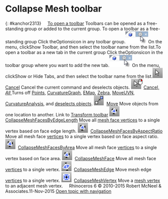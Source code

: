 ---
---


# Collapse Mesh toolbar
{: #kanchor2313}
 [![images/transparent.gif](images/transparent.gif)To open a toolbar](javascript:void(0);) Toolbars can be opened as a free-standing group or added to the current group.
To open a toolbar as a free-standing group
Click theOptionsicon in any toolbar group.![images/toolbar-howtoopen.png](images/toolbar-howtoopen.png)On the menu, clickShow Toolbar, and then select the toolbar name from the list.To open a toolbar as a new tab in the current group
Click theOptionsicon in the toolbar group where you want to add the new tab.![images/toolbar-howtoopen.png](images/toolbar-howtoopen.png)On the menu, clickShow or Hide Tabs, and then select the toolbar name from the list.![images/cancel.png](images/cancel.png) [Cancel](cancel.html) 
Cancel the current command and deselects objects.
![images/cancel-all.png](images/cancel-all.png) [Cancel, *All* ](cancel.html) 
Turns off [Points](pointson.html), [CurvatureGraph](curvaturegraph.html), [EMap](emap.html), [Zebra](zebra.html), [MoveUVN](moveuvn.html), [CurvatureAnalysis](curvatureanalysis.html), and [deselects objects](selection-commands.html#selnone).
![images/move.png](images/move.png) [Move](move.html) 
Move objects from one location to another.
Link to [Transform toolbar](transform-toolbar.html) 
![images/collapsemeshfacesbyedgelength.png](images/collapsemeshfacesbyedgelength.png) [CollapseMeshFacesByEdgeLength](collapsemeshface-commands.html#collapsemeshfacesbyedgelength) 
Move all [mesh face vertices](meshvertex.html) to a single vertex based on face edge length.
![images/collapsemeshfacesbyaspectratio.png](images/collapsemeshfacesbyaspectratio.png) [CollapseMeshFacesByAspectRatio](collapsemeshface-commands.html#collapsemeshfacesbyaspectratio) 
Move all mesh face [vertices](meshvertex.html) to a single vertex based on face aspect ratio.
![images/collapsemeshfacesbyarea.png](images/collapsemeshfacesbyarea.png) [CollapseMeshFacesByArea](collapsemeshface-commands.html#collapsemeshfacesbyarea) 
Move all mesh face [vertices](meshvertex.html) to a single vertex based on face area.
![images/collapsemeshface.png](images/collapsemeshface.png) [CollapseMeshFace](collapsemeshface-commands.html) 
Move all mesh face [vertices](meshvertex.html) to a single vertex.
![images/collapsemeshedge.png](images/collapsemeshedge.png) [CollapseMeshEdge](collapsemeshedge.html) 
Move mesh edge [vertices](meshvertex.html) to a single vertex.
![images/collapsemeshvertex.png](images/collapsemeshvertex.png) [CollapseMeshVertex](collapsemeshvertex.html) 
Move a [mesh vertex](meshvertex.html) to an adjacent mesh vertex.
&#160;
&#160;
Rhinoceros 6 © 2010-2015 Robert McNeel &amp; Associates.11-Nov-2015
 [Open topic with navigation](collapse-mesh-toolbar.html) 

